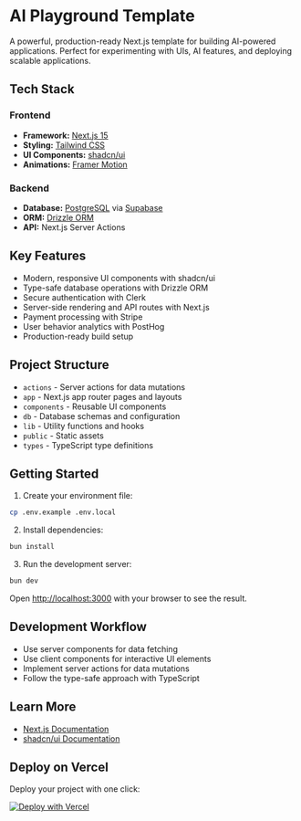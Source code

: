 # AI Playground Template

A powerful, production-ready Next.js template for building AI-powered applications. Perfect for experimenting with UIs, AI features, and deploying scalable applications.

## Tech Stack

### Frontend
- **Framework:** [Next.js 15](https://nextjs.org)
- **Styling:** [Tailwind CSS](https://tailwindcss.com)
- **UI Components:** [shadcn/ui](https://ui.shadcn.com)
- **Animations:** [Framer Motion](https://www.framer.com/motion/)

### Backend
- **Database:** [PostgreSQL](https://www.postgresql.org/) via [Supabase](https://supabase.com/)
- **ORM:** [Drizzle ORM](https://orm.drizzle.team/)
- **API:** Next.js Server Actions

## Key Features

- Modern, responsive UI components with shadcn/ui
- Type-safe database operations with Drizzle ORM
- Secure authentication with Clerk
- Server-side rendering and API routes with Next.js
- Payment processing with Stripe
- User behavior analytics with PostHog
- Production-ready build setup

## Project Structure

- `actions` - Server actions for data mutations
- `app` - Next.js app router pages and layouts
- `components` - Reusable UI components
- `db` - Database schemas and configuration
- `lib` - Utility functions and hooks
- `public` - Static assets
- `types` - TypeScript type definitions

## Getting Started

1. Create your environment file:
```bash
cp .env.example .env.local
```

2. Install dependencies:
```bash
bun install
```

3. Run the development server:
```bash
bun dev
```

Open [http://localhost:3000](http://localhost:3000) with your browser to see the result.

## Development Workflow

- Use server components for data fetching
- Use client components for interactive UI elements
- Implement server actions for data mutations
- Follow the type-safe approach with TypeScript

## Learn More

- [Next.js Documentation](https://nextjs.org/docs)
- [shadcn/ui Documentation](https://ui.shadcn.com)

## Deploy on Vercel

Deploy your project with one click:

[![Deploy with Vercel](https://vercel.com/button)](https://vercel.com/new/clone?repository-url=https://github.com/yourusername/ai-playground-template)
